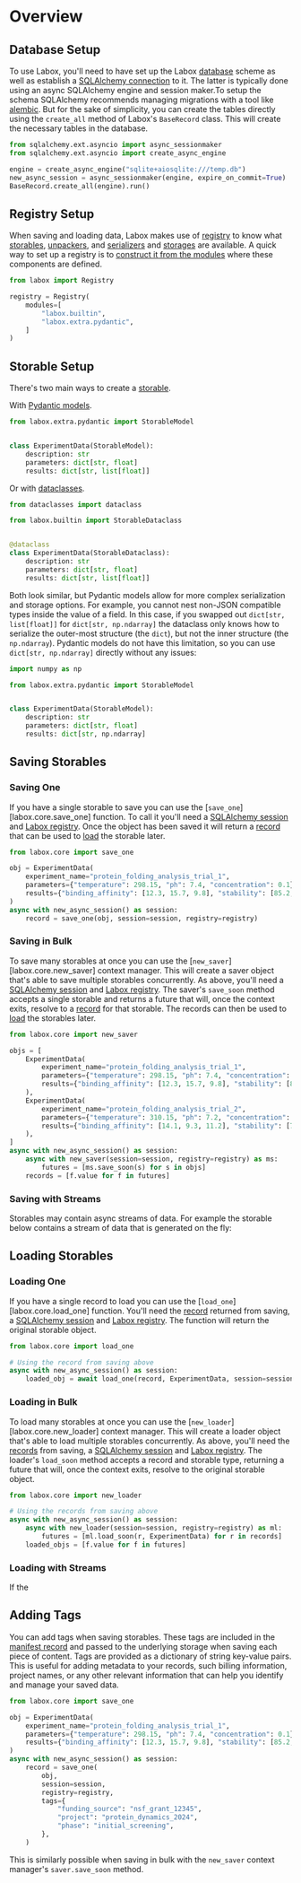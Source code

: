 # Overview

## Database Setup

To use Labox, you'll need to have set up the Labox [database](./concepts/database.md)
scheme as well as establish a
[SQLAlchemy connection](https://docs.sqlalchemy.org/en/20/orm/session_basics.html) to
it. The latter is typically done using an async SQLAlchemy engine and session maker.To
setup the schema SQLAlchemy recommends managing migrations with a tool like
[alembic](https://alembic.sqlalchemy.org/en/latest/). But for the sake of simplicity,
you can create the tables directly using the `create_all` method of Labox's `BaseRecord`
class. This will create the necessary tables in the database.

```python
from sqlalchemy.ext.asyncio import async_sessionmaker
from sqlalchemy.ext.asyncio import create_async_engine

engine = create_async_engine("sqlite+aiosqlite:///temp.db")
new_async_session = async_sessionmaker(engine, expire_on_commit=True)
BaseRecord.create_all(engine).run()
```

## Registry Setup

When saving and loading data, Labox makes use of [registry](./concepts/registry.md) to
know what [storables](./concepts/storables.md), [unpackers](./concepts/unpackers.md),
and [serializers](./concepts/serializers.md) and [storages](./concepts/storages.md) are
available. A quick way to set up a registry is to
[construct it from the modules](../concepts/registry.md#constructing-from-modules) where
these components are defined.

```python
from labox import Registry

registry = Registry(
    modules=[
        "labox.builtin",
        "labox.extra.pydantic",
    ]
)
```

## Storable Setup

There's two main ways to create a [storable](./concepts/storables.md).

With [Pydantic models](../integrations/3rd-party/pydantic.md).

```python
from labox.extra.pydantic import StorableModel


class ExperimentData(StorableModel):
    description: str
    parameters: dict[str, float]
    results: dict[str, list[float]]
```

Or with [dataclasses](../integrations/built-ins/storables.md#dataclasses).

```python
from dataclasses import dataclass

from labox.builtin import StorableDataclass


@dataclass
class ExperimentData(StorableDataclass):
    description: str
    parameters: dict[str, float]
    results: dict[str, list[float]]
```

Both look similar, but Pydantic models allow for more complex serialization and storage
options. For example, you cannot nest non-JSON compatible types inside the value of a
field. In this case, if you swapped out `dict[str, list[float]]` for
`dict[str, np.ndarray]` the dataclass only knows how to serialize the outer-most
structure (the `dict`), but not the inner structure (the `np.ndarray`). Pydantic models
do not have this limitation, so you can use `dict[str, np.ndarray]` directly without any
issues:

```python
import numpy as np

from labox.extra.pydantic import StorableModel


class ExperimentData(StorableModel):
    description: str
    parameters: dict[str, float]
    results: dict[str, np.ndarray]
```

## Saving Storables

### Saving One

If you have a single storable to save you can use the [`save_one`][labox.core.save_one]
function. To call it you'll need a [SQLAlchemy session](#database-setup) and
[Labox registry](#registry-setup). Once the object has been saved it will return a
[record](./concepts/database.md#manifest-records) that can be used to
[load](#loading-one) the storable later.

```python
from labox.core import save_one

obj = ExperimentData(
    experiment_name="protein_folding_analysis_trial_1",
    parameters={"temperature": 298.15, "ph": 7.4, "concentration": 0.1},
    results={"binding_affinity": [12.3, 15.7, 9.8], "stability": [85.2, 78.9, 92.1]},
)
async with new_async_session() as session:
    record = save_one(obj, session=session, registry=registry)
```

### Saving in Bulk

To save many storables at once you can use the [`new_saver`][labox.core.new_saver]
context manager. This will create a saver object that's able to save multiple storables
concurrently. As above, you'll need a [SQLAlchemy session](#database-setup) and
[Labox registry](#registry-setup). The saver's `save_soon` method accepts a single
storable and returns a future that will, once the context exits, resolve to a
[record](./concepts/database.md#manifest-records) for that storable. The records can
then be used to [load](#loading-in-bulk) the storables later.

```python
from labox.core import new_saver

objs = [
    ExperimentData(
        experiment_name="protein_folding_analysis_trial_1",
        parameters={"temperature": 298.15, "ph": 7.4, "concentration": 0.1},
        results={"binding_affinity": [12.3, 15.7, 9.8], "stability": [85.2, 78.9, 92.1]},
    ),
    ExperimentData(
        experiment_name="protein_folding_analysis_trial_2",
        parameters={"temperature": 310.15, "ph": 7.2, "concentration": 0.2},
        results={"binding_affinity": [14.1, 9.3, 11.2], "stability": [79.8, 83.4, 88.7]},
    ),
]
async with new_async_session() as session:
    async with new_saver(session=session, registry=registry) as ms:
        futures = [ms.save_soon(s) for s in objs]
    records = [f.value for f in futures]
```

### Saving with Streams

Storables may contain async streams of data. For example the storable below contains a
stream of data that is generated on the fly:

## Loading Storables

### Loading One

If you have a single record to load you can use the [`load_one`][labox.core.load_one]
function. You'll need the [record](./concepts/database.md#manifest-records) returned
from saving, a [SQLAlchemy session](#database-setup) and
[Labox registry](#registry-setup). The function will return the original storable
object.

```python
from labox.core import load_one

# Using the record from saving above
async with new_async_session() as session:
    loaded_obj = await load_one(record, ExperimentData, session=session, registry=registry)
```

### Loading in Bulk

To load many storables at once you can use the [`new_loader`][labox.core.new_loader]
context manager. This will create a loader object that's able to load multiple storables
concurrently. As above, you'll need the
[records](./concepts/database.md#manifest-records) from saving, a
[SQLAlchemy session](#database-setup) and [Labox registry](#registry-setup). The
loader's `load_soon` method accepts a record and storable type, returning a future that
will, once the context exits, resolve to the original storable object.

```python
from labox.core import new_loader

# Using the records from saving above
async with new_async_session() as session:
    async with new_loader(session=session, registry=registry) as ml:
        futures = [ml.load_soon(r, ExperimentData) for r in records]
    loaded_objs = [f.value for f in futures]
```

### Loading with Streams

If the

## Adding Tags

You can add tags when saving storables. These tags are included in the
[manifest record](./concepts/database.md#manifest-records) and passed to the underlying
storage when saving each piece of content. Tags are provided as a dictionary of string
key-value pairs. This is useful for adding metadata to your records, such billing
information, project names, or any other relevant information that can help you identify
and manage your saved data.

```python
from labox.core import save_one

obj = ExperimentData(
    experiment_name="protein_folding_analysis_trial_1",
    parameters={"temperature": 298.15, "ph": 7.4, "concentration": 0.1},
    results={"binding_affinity": [12.3, 15.7, 9.8], "stability": [85.2, 78.9, 92.1]},
)
async with new_async_session() as session:
    record = save_one(
        obj,
        session=session,
        registry=registry,
        tags={
            "funding_source": "nsf_grant_12345",
            "project": "protein_dynamics_2024",
            "phase": "initial_screening",
        },
    )
```

This is similarly possible when saving in bulk with the `new_saver` context manager's
`saver.save_soon` method.
